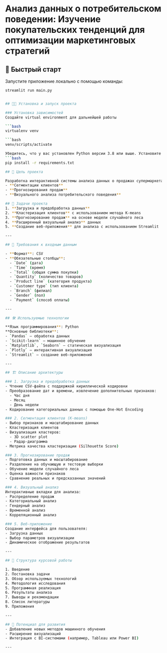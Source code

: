 # Анализ данных о потребительском поведении: Изучение покупательских тенденций для оптимизации маркетинговых стратегий

## 🚀 Быстрый старт

Запустите приложение локально с помощью команды:
```bash
streamlit run main.py


## 🧑‍💻 Установка и запуск проекта

### Установка зависимостей
Создайте virtual environment для дальнейшей работы

```bash
virtualenv venv 

```bash
venv/scripts/activate 

Убедитесь, что у вас установлен Python версии 3.8 или выше. Установите необходимые библиотеки:
```bash
pip install -r requirements.txt

## 📌 Цель проекта

Разработка интерактивной системы анализа данных о продажах супермаркета для:
- **Сегментации клиентов**
- **Прогнозирования продаж**
- **Визуального анализа потребительского поведения**

## 🎯 Задачи проекта
1. **Загрузка и предобработка данных**
2. **Кластеризация клиентов** с использованием метода K-means
3. **Прогнозирование продаж** на основе модели случайного леса
4. **Расширенный визуальный анализ** данных
5. **Создание веб-приложения** для анализа с использованием Streamlit

---

## 📁 Требования к входным данным

- **Формат**: CSV
- **Обязательные столбцы**:
  - `Date` (дата)
  - `Time` (время)
  - `Total` (общая сумма покупки)
  - `Quantity` (количество товаров)
  - `Product line` (категория продукта)
  - `Customer type` (тип клиента)
  - `Branch` (филиал)
  - `Gender` (пол)
  - `Payment` (способ оплаты)

---

## 🛠️ Используемые технологии

**Язык программирования**: Python  
**Основные библиотеки**:
- `Pandas` — обработка данных
- `Scikit-learn` — машинное обучение
- `Matplotlib`, `Seaborn` — статическая визуализация
- `Plotly` — интерактивная визуализация
- `Streamlit` — создание веб-приложений

---

## 🏗️ Описание архитектуры

### 1. Загрузка и предобработка данных
- Чтение CSV-файла с поддержкой кириллической кодировки
- Преобразование дат и времени, извлечение дополнительных признаков:
  - Час дня
  - Месяц
  - День недели
- Кодирование категориальных данных с помощью One-Hot Encoding

### 2. Сегментация клиентов (K-means)
- Выбор признаков и масштабирование данных
- Кластеризация клиентов
- Визуализация кластеров:
  - 3D scatter plot
  - Радар-диаграмма
- Метрика качества кластеризации (Silhouette Score)

### 3. Прогнозирование продаж
- Подготовка данных и масштабирование
- Разделение на обучающую и тестовую выборки
- Обучение модели случайного леса
- Оценка важности признаков
- Сравнение реальных и предсказанных значений

### 4. Визуальный анализ
Интерактивные вкладки для анализа:
- Распределение продаж
- Категориальный анализ
- Гендерный анализ
- Временной анализ
- Корреляционный анализ

### 5. Веб-приложение
Создание интерфейса для пользователя:
- Загрузка данных
- Выбор параметров визуализации
- Динамическое отображение результатов

---

## 📜 Структура курсовой работы

1. Введение  
2. Постановка задачи  
3. Обзор используемых технологий  
4. Методология исследования  
5. Программная реализация  
6. Результаты анализа  
7. Выводы и рекомендации  
8. Список литературы  
9. Приложения  

---

## 🌟 Потенциал для развития
- Добавление новых методов машинного обучения
- Расширение визуализаций
- Интеграция с BI-системами (например, Tableau или Power BI)

---


